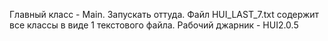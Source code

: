Главный класс - Main. Запускать оттуда. Файл HUI_LAST_7.txt содержит все классы в виде 1 текстового файла. Рабочий джарник - HUI2.0.5

